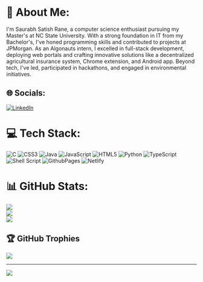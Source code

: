 # 💫 About Me:
I'm Saurabh Satish Rane, a computer science enthusiast pursuing my Master's at NC State University. With a strong foundation in IT from my Bachelor's, I've honed programming skills and contributed to projects at JPMorgan. As an Algonauts intern, I excelled in full-stack development, deploying web portals and crafting innovative solutions like a decentralized agricultural insurance system, Chrome extension, and Android app. Beyond tech, I've led, participated in hackathons, and engaged in environmental initiatives. 


## 🌐 Socials:
[![LinkedIn](https://img.shields.io/badge/LinkedIn-%230077B5.svg?logo=linkedin&logoColor=white)](https://linkedin.com/in/saurabhrane1199) 

# 💻 Tech Stack:
![C](https://img.shields.io/badge/c-%2300599C.svg?style=for-the-badge&logo=c&logoColor=white) ![CSS3](https://img.shields.io/badge/css3-%231572B6.svg?style=for-the-badge&logo=css3&logoColor=white) ![Java](https://img.shields.io/badge/java-%23ED8B00.svg?style=for-the-badge&logo=openjdk&logoColor=white) ![JavaScript](https://img.shields.io/badge/javascript-%23323330.svg?style=for-the-badge&logo=javascript&logoColor=%23F7DF1E) ![HTML5](https://img.shields.io/badge/html5-%23E34F26.svg?style=for-the-badge&logo=html5&logoColor=white) ![Python](https://img.shields.io/badge/python-3670A0?style=for-the-badge&logo=python&logoColor=ffdd54) ![TypeScript](https://img.shields.io/badge/typescript-%23007ACC.svg?style=for-the-badge&logo=typescript&logoColor=white) ![Shell Script](https://img.shields.io/badge/shell_script-%23121011.svg?style=for-the-badge&logo=gnu-bash&logoColor=white) ![GithubPages](https://img.shields.io/badge/github%20pages-121013?style=for-the-badge&logo=github&logoColor=white) ![Netlify](https://img.shields.io/badge/netlify-%23000000.svg?style=for-the-badge&logo=netlify&logoColor=#00C7B7)
# 📊 GitHub Stats:
![](https://github-readme-stats.vercel.app/api?username=saurabhrane1199&theme=react&hide_border=false&include_all_commits=true&count_private=true)<br/>
![](https://github-readme-streak-stats.herokuapp.com/?user=saurabhrane1199&theme=react&hide_border=false)<br/>
![](https://github-readme-stats.vercel.app/api/top-langs/?username=saurabhrane1199&theme=react&hide_border=false&include_all_commits=true&count_private=true&layout=compact)

## 🏆 GitHub Trophies
![](https://github-profile-trophy.vercel.app/?username=saurabhrane1199&theme=dark_dimmed&no-frame=false&no-bg=false&margin-w=4)

---
[![](https://visitcount.itsvg.in/api?id=saurabhrane1199&icon=0&color=0)](https://visitcount.itsvg.in)

<!-- Proudly created with GPRM ( https://gprm.itsvg.in ) -->
